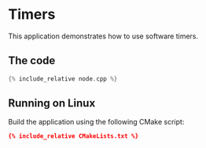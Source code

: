 ---
---

# Timers

This application demonstrates how to use software timers.

## The code

```c++
{% include_relative node.cpp %}
```

## Running on Linux

Build the application using the following CMake script:

```cmake
{% include_relative CMakeLists.txt %}
```
